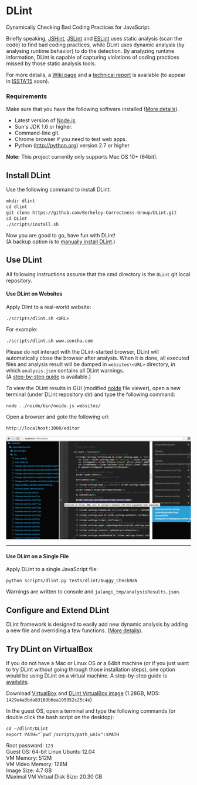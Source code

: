 # DLint

Dynamically Checking Bad Coding Practices for JavaScript.   

Briefly speaking, [JSHint](http://jshint.com/), [JSLint](http://www.jslint.com/) and [ESLint](http://eslint.org/) uses static analysis (scan the code) to find bad coding practices, while DLint uses dynamic analysis (by analysing runtime behavior) to do the detection. By analyzing runtime information, DLint is capable of capturing violations of coding practices missed by those static analysis tools.

For more details, a [Wiki page](https://github.com/Berkeley-Correctness-Group/DLint/wiki) and a [technical report](http://www.eecs.berkeley.edu/Pubs/TechRpts/2015/EECS-2015-5.pdf) is available (to appear in [ISSTA'15](http://issta2015.cs.uoregon.edu/) soon).

### Requirements
Make sure that you have the following software installed ([More details](https://github.com/Berkeley-Correctness-Group/DLint/wiki/Install-DLint-Manually#requirements)).  
  * Latest version of [Node.js](http://nodejs.org/).
  * Sun's JDK 1.6 or higher.
  * Command-line git.  
  * Chrome browser if you need to test web apps.
  * Python (http://python.org) version 2.7 or higher

<!--- 
  * libgmp (http://gmplib.org/) is required by cvc3.  Concolic testing uses cvc3 and automaton.jar for constraint solving. The installation script checks if cvc3 and automaton.jar are installed properly.
-->
**Note:** This project currently only supports Mac OS 10+ (64bit).

Install DLint
--------------
Use the following command to install DLint:
```
mkdir dlint
cd dlint
git clone https://github.com/Berkeley-Correctness-Group/DLint.git
cd DLint
./scripts/install.sh
```

Now you are good to go, have fun with DLint!  
(A backup option is to [manually install DLint](https://github.com/Berkeley-Correctness-Group/DLint/wiki/Install-DLint-Manually).)

Use DLint
----------
<!---  
Everytime when you open a new cmd window, go to DLint dir first, then (always
remember to) set the path:
```
export PATH="`pwd`/scripts/path_unix":$PATH
```
-->

All following instructions assume that the cmd directory is the ```DLint``` git local repository.
<!---
and that both the main [jalangi](http://github.com/SRA-SiliconValley/jalangi) directory and [noide](https://github.com/JacksonGL/noide) directory are sibling directories of DLint.
-->

#### Use DLint on Websites

Apply Dlint to a real-world website:
```
./scripts/dlint.sh <URL>
```
For example:
```
./scripts/dlint.sh www.sencha.com
```

<!---
More examples:
```
./scripts/dlint.sh rallyinteractive.com
./scripts/dlint.sh jackietrananh.com
./scripts/dlint.sh inspectelement.com/theme/expressive
./scripts/dlint.sh www.apple.com/macbook
```
-->
Please do not interact with the DLint-started browser, DLint will automatically close the browser after analysis. When it is done, all executed files and analysis result will be dumped in ```websites\<URL>``` directory, in which ```analysis.json``` contains all DLint warnings.  
(A [step-by-step guide](https://github.com/Berkeley-Correctness-Group/DLint/wiki/Try-DLint-on-a-Virtual-Machine#step-3-use-dlint-in-the-vm) is available.)


To view the DLint results in GUI (modified [noide](https://github.com/davidjamesstone/noide) file viewer), open a new terminal (under DLint repository dir) and type the following command:
```
node ../noide/bin/noide.js websites/
```
Open a browser and goto the following url:
```
http://localhost:3000/editor
```

![](https://raw.githubusercontent.com/Berkeley-Correctness-Group/DLint/master/doc/image/view_warning.PNG)

---

#### Use DLint on a Single File

Apply DLint to a single JavaScript file:
```
python scripts/dlint.py tests/dlint/buggy_CheckNaN
```
Warnings are written to console and ```jalangi_tmp/analysisResults.json```.

Configure and Extend DLint
------------------------------
DLint framework is designed to easily add new dynamic analysis by
adding a new file and overriding a few functions. ([More details](https://github.com/Berkeley-Correctness-Group/DLint/wiki/DLint-Developer-Guide)).


Try DLint on VirtualBox
------------------------------
If you do not have a Mac or Linux OS or a 64bit machine (or if you just want to try DLint without going through those installation steps), one option would be using DLint on a virtual machine. A step-by-step guide is [available](https://github.com/Berkeley-Correctness-Group/DLint/wiki/Try-DLint-on-a-Virtual-Machine).

Download [VirtualBox](https://www.VirtualBox.org/) and [DLint VirtualBox image](https://berkeley.box.com/s/m6eys03sihdfm030hqdhaqy05smgjpcb) (1.28GB, MD5: ```1429e4a3bda83169b6ea195952c25c4e```)

In the guest OS, open a terminal and type the following commands (or double click the bash script on the desktop):

```
cd ~/dlint/DLint
export PATH="`pwd`/scripts/path_unix":$PATH
```
Root password: ```123```  
Guest OS: 64-bit Linux Ubuntu 12.04  
VM Memory: 512M  
VM Video Memory: 128M  
Image Size: 4.7 GB  
Maximal VM Virtual Disk Size: 20.30 GB  
